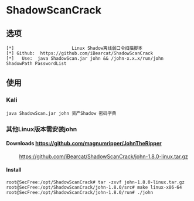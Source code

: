 # ShadowScanCrack

## 选项
```
[*]                      Linux Shadow离线弱口令扫描脚本
[*] Github:  https://github.com/iBearcat/ShadowScanCrack
[*]   Use:  java ShadowScan.jar john && /john-x.x.x/run/john ShadowPath PasswordList
```
## 使用
### Kali
```
java ShadowScan.jar john 资产Shadow 密码字典
```
### 其他Linux版本需安装john
#### Downloads https://github.com/magnumripper/JohnTheRipper
          https://github.com/iBearcat/ShadowScanCrack/john-1.8.0-linux.tar.gz
#### Install
```
root@SecFree:/opt/ShadowScanCrack# tar -zxvf john-1.8.0-linux.tar.gz
root@SecFree:/opt/ShadowScanCrack/john-1.8.0/src# make linux-x86-64
root@SecFree:/opt/ShadowScanCrack/john-1.8.0/run# ./john
```

